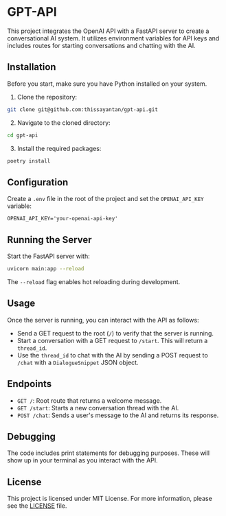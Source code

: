 # GPT-API

This project integrates the OpenAI API with a FastAPI server to create a conversational AI system. It utilizes environment variables for API keys and includes routes for starting conversations and chatting with the AI.

## Installation

Before you start, make sure you have Python installed on your system.

1. Clone the repository:

```bash
git clone git@github.com:thissayantan/gpt-api.git
```

2. Navigate to the cloned directory:

```bash
cd gpt-api
```

3. Install the required packages:

```bash
poetry install
```

## Configuration

Create a `.env` file in the root of the project and set the `OPENAI_API_KEY` variable:

```env
OPENAI_API_KEY='your-openai-api-key'
```

## Running the Server

Start the FastAPI server with:

```bash
uvicorn main:app --reload
```

The `--reload` flag enables hot reloading during development.

## Usage

Once the server is running, you can interact with the API as follows:

- Send a GET request to the root (`/`) to verify that the server is running.
- Start a conversation with a GET request to `/start`. This will return a `thread_id`.
- Use the `thread_id` to chat with the AI by sending a POST request to `/chat` with a `DialogueSnippet` JSON object.

## Endpoints

- `GET /`: Root route that returns a welcome message.
- `GET /start`: Starts a new conversation thread with the AI.
- `POST /chat`: Sends a user's message to the AI and returns its response.

## Debugging

The code includes print statements for debugging purposes. These will show up in your terminal as you interact with the API.

## License

This project is licensed under MIT License. For more information, please see the [LICENSE](https://github.com/thissayantan/gpt-api/blob/main/LICENSE) file.
